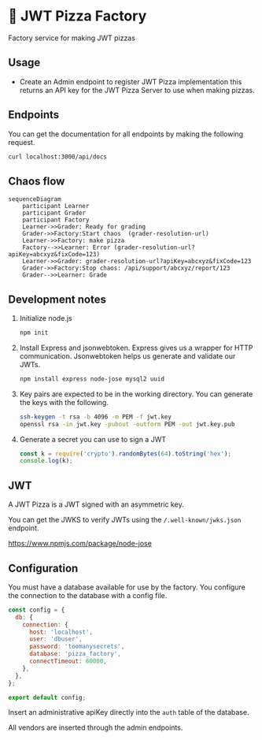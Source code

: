 # 🍕 JWT Pizza Factory

Factory service for making JWT pizzas

## Usage

- Create an Admin endpoint to register JWT Pizza implementation this returns an API key for the JWT Pizza Server to use when making pizzas.

## Endpoints

You can get the documentation for all endpoints by making the following request.

```sh
curl localhost:3000/api/docs
```

## Chaos flow

```mermaid
sequenceDiagram
    participant Learner
    participant Grader
    participant Factory
    Learner->>Grader: Ready for grading
    Grader->>Factory:Start chaos  (grader-resolution-url)
    Learner->>Factory: make pizza
    Factory-->>Learner: Error (grader-resolution-url?apiKey=abcxyz&fixCode=123)
    Learner->>Grader: grader-resolution-url?apiKey=abcxyz&fixCode=123
    Grader->>Factory:Stop chaos: /api/support/abcxyz/report/123
    Grader-->>Learner: Grade
```

## Development notes

1.  Initialize node.js
    ```sh
    npm init
    ```
1.  Install Express and jsonwebtoken. Express gives us a wrapper for HTTP communication. Jsonwebtoken helps us generate and validate our JWTs.
    ```sh
    npm install express node-jose mysql2 uuid
    ```
1.  Key pairs are expected to be in the working directory. You can generate the keys with the following.

    ```sh
    ssh-keygen -t rsa -b 4096 -m PEM -f jwt.key
    openssl rsa -in jwt.key -pubout -outform PEM -out jwt.key.pub
    ```

1.  Generate a secret you can use to sign a JWT
    ```js
    const k = require('crypto').randomBytes(64).toString('hex');
    console.log(k);
    ```

## JWT

A JWT Pizza is a JWT signed with an asymmetric key.

You can get the JWKS to verify JWTs using the `/.well-known/jwks.json` endpoint.

https://www.npmjs.com/package/node-jose

## Configuration

You must have a database available for use by the factory. You configure the connection to the database with a config file.

```js
const config = {
  db: {
    connection: {
      host: 'localhost',
      user: 'dbuser',
      password: 'toomanysecrets',
      database: 'pizza_factory',
      connectTimeout: 60000,
    },
  },
};

export default config;
```

Insert an administrative apiKey directly into the `auth` table of the database.

All vendors are inserted through the admin endpoints.

